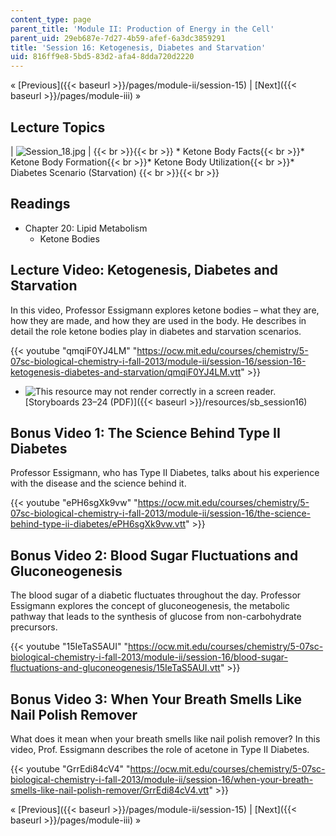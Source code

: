 ```yaml
---
content_type: page
parent_title: 'Module II: Production of Energy in the Cell'
parent_uid: 29eb687e-7d27-4b59-afef-6a3dc3859291
title: 'Session 16: Ketogenesis, Diabetes and Starvation'
uid: 816ff9e8-5bd5-83d2-afa4-8dda720d2220
---
```


« [Previous]({{< baseurl >}}/pages/module-ii/session-15) | [Next]({{< baseurl >}}/pages/module-iii) »

Lecture Topics
--------------

| ![Session_18.jpg](BASEURL_PLACEHOLDER/resources/session_18) |  {{< br >}}{{< br >}} *   Ketone Body Facts{{< br >}}*   Ketone Body Formation{{< br >}}*   Ketone Body Utilization{{< br >}}*   Diabetes Scenario (Starvation) {{< br >}}{{< br >}}  

Readings
--------

*   Chapter 20: Lipid Metabolism
    *   Ketone Bodies

Lecture Video: Ketogenesis, Diabetes and Starvation
---------------------------------------------------

In this video, Professor Essigmann explores ketone bodies – what they are, how they are made, and how they are used in the body. He describes in detail the role ketone bodies play in diabetes and starvation scenarios.

{{< youtube "qmqiF0YJ4LM" "https://ocw.mit.edu/courses/chemistry/5-07sc-biological-chemistry-i-fall-2013/module-ii/session-16/session-16-ketogenesis-diabetes-and-starvation/qmqiF0YJ4LM.vtt" >}}

*   ![This resource may not render correctly in a screen reader.](/images/inacessible.gif)[Storyboards 23–24 (PDF)]({{< baseurl >}}/resources/sb_session16)

Bonus Video 1: The Science Behind Type II Diabetes
--------------------------------------------------

Professor Essigmann, who has Type II Diabetes, talks about his experience with the disease and the science behind it.

{{< youtube "ePH6sgXk9vw" "https://ocw.mit.edu/courses/chemistry/5-07sc-biological-chemistry-i-fall-2013/module-ii/session-16/the-science-behind-type-ii-diabetes/ePH6sgXk9vw.vtt" >}}

Bonus Video 2: Blood Sugar Fluctuations and Gluconeogenesis
-----------------------------------------------------------

The blood sugar of a diabetic fluctuates throughout the day. Professor Essigmann explores the concept of gluconeogenesis, the metabolic pathway that leads to the synthesis of glucose from non-carbohydrate precursors.

{{< youtube "15IeTaS5AUI" "https://ocw.mit.edu/courses/chemistry/5-07sc-biological-chemistry-i-fall-2013/module-ii/session-16/blood-sugar-fluctuations-and-gluconeogenesis/15IeTaS5AUI.vtt" >}}

Bonus Video 3: When Your Breath Smells Like Nail Polish Remover
---------------------------------------------------------------

What does it mean when your breath smells like nail polish remover? In this video, Prof. Essigmann describes the role of acetone in Type II Diabetes.

{{< youtube "GrrEdi84cV4" "https://ocw.mit.edu/courses/chemistry/5-07sc-biological-chemistry-i-fall-2013/module-ii/session-16/when-your-breath-smells-like-nail-polish-remover/GrrEdi84cV4.vtt" >}}

« [Previous]({{< baseurl >}}/pages/module-ii/session-15) | [Next]({{< baseurl >}}/pages/module-iii) »